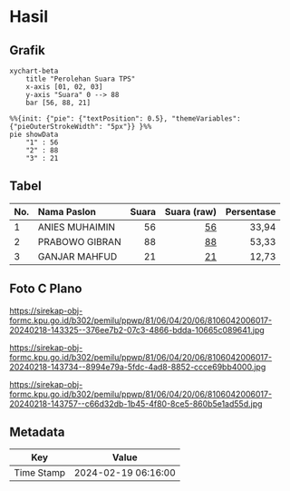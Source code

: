 # Hasil

## Grafik

```mermaid
xychart-beta
    title "Perolehan Suara TPS"
    x-axis [01, 02, 03]
    y-axis "Suara" 0 --> 88
    bar [56, 88, 21]
```

```mermaid
%%{init: {"pie": {"textPosition": 0.5}, "themeVariables": {"pieOuterStrokeWidth": "5px"}} }%%
pie showData
    "1" : 56
    "2" : 88
    "3" : 21
```

## Tabel

| No. | Nama Paslon    | Suara | Suara (raw) | Persentase |
|:--- |:-------------- | -----:| -----------:| ----------:|
| 1   | ANIES MUHAIMIN | 56    | [56][p-1]   | 33,94      |
| 2   | PRABOWO GIBRAN | 88    | [88][p-2]   | 53,33      |
| 3   | GANJAR MAHFUD  | 21    | [21][p-3]   | 12,73      |


[p-1]: https://github.com/gigit-pemilu/pemilu-2024-81-maluku/blob/main/pilpres/hitung-suara/sub/81-maluku/sub/06-seram-bagian-barat/sub/04-huamual-belakang/sub/2006-buano-utara/sub/017-tps/sub/paslon-1.txt
[p-2]: https://github.com/gigit-pemilu/pemilu-2024-81-maluku/blob/main/pilpres/hitung-suara/sub/81-maluku/sub/06-seram-bagian-barat/sub/04-huamual-belakang/sub/2006-buano-utara/sub/017-tps/sub/paslon-2.txt
[p-3]: https://github.com/gigit-pemilu/pemilu-2024-81-maluku/blob/main/pilpres/hitung-suara/sub/81-maluku/sub/06-seram-bagian-barat/sub/04-huamual-belakang/sub/2006-buano-utara/sub/017-tps/sub/paslon-3.txt

## Foto C Plano

https://sirekap-obj-formc.kpu.go.id/b302/pemilu/ppwp/81/06/04/20/06/8106042006017-20240218-143325--376ee7b2-07c3-4866-bdda-10665c089641.jpg

https://sirekap-obj-formc.kpu.go.id/b302/pemilu/ppwp/81/06/04/20/06/8106042006017-20240218-143734--8994e79a-5fdc-4ad8-8852-ccce69bb4000.jpg

https://sirekap-obj-formc.kpu.go.id/b302/pemilu/ppwp/81/06/04/20/06/8106042006017-20240218-143757--c66d32db-1b45-4f80-8ce5-860b5e1ad55d.jpg


## Metadata

| Key        | Value               |
| ---------- | ------------------- |
| Time Stamp | 2024-02-19 06:16:00 |



